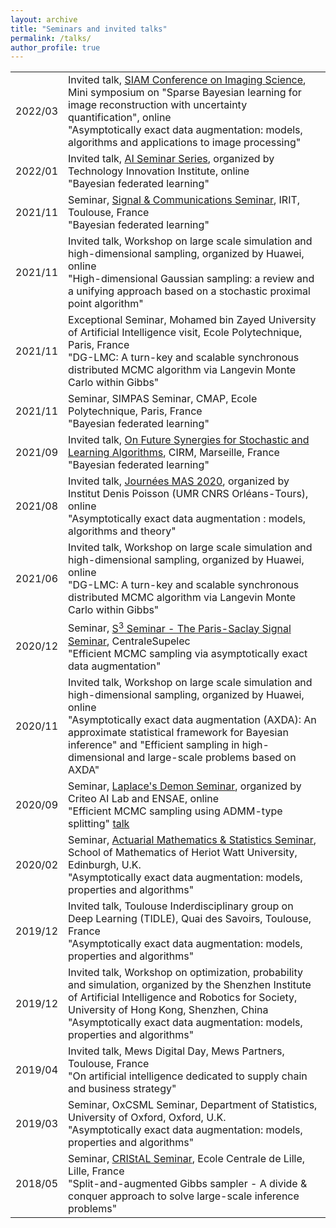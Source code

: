 ```yaml
---
layout: archive
title: "Seminars and invited talks"
permalink: /talks/
author_profile: true
---
```


<table width="100%">
    <tr>
        <td>2022/03</td>
        <td>
            Invited talk, <a href="https://www.siam.org/conferences/cm/conference/is22"> SIAM Conference on Imaging Science</a>, Mini symposium on "Sparse Bayesian learning for image reconstruction with uncertainty quantification", online<br/>
            <span>
            "Asymptotically exact data augmentation: models, algorithms and applications to image processing"
            </span>
        </td>
    </tr>
    <tr>
        <td>2022/01</td>
        <td>
            Invited talk, <a href="https://www.tii.ae/seminar/ai-seminar-series-dr-maxime-vono"> AI Seminar Series</a>, organized by Technology Innovation Institute, online<br/>
            <span>
            "Bayesian federated learning"
            </span>
        </td>
    </tr>
    <tr>
        <td>2021/11</td>
        <td>
            Seminar, <a href="http://sc.enseeiht.fr/agenda.html"> Signal & Communications Seminar</a>, IRIT, Toulouse, France<br/>
            <span>
            "Bayesian federated learning"
            </span>
        </td>
    </tr>
    <tr>
        <td>2021/11</td>
        <td>
            Invited talk, Workshop on large scale simulation and high-dimensional sampling, organized by Huawei, online<br/>
            <span>
            "High-dimensional Gaussian sampling: a review and a unifying approach based on a stochastic proximal point algorithm"
            </span>
        </td>
    </tr>
    <tr>
        <td>2021/11</td>
        <td>
            Exceptional Seminar, Mohamed bin Zayed University of Artificial Intelligence visit, Ecole Polytechnique, Paris, France<br/>
            <span>
            "DG-LMC: A turn-key and scalable synchronous distributed MCMC algorithm via Langevin Monte Carlo within Gibbs"
            </span>
        </td>
    </tr>
    <tr>
        <td>2021/11</td>
        <td>
            Seminar, SIMPAS Seminar, CMAP, Ecole Polytechnique, Paris, France<br/>
            <span>
            "Bayesian federated learning"
            </span>
        </td>
    </tr>
    <tr>
        <td>2021/09</td>
        <td>
            Invited talk, <a href="https://conferences.cirm-math.fr/2389.html"> On Future Synergies for Stochastic and Learning Algorithms</a>, CIRM, Marseille, France<br/>
            <span>
            "Bayesian federated learning"
            </span>
        </td>
    </tr>
    <tr>
        <td>2021/08</td>
        <td>
            Invited talk, <a href="https://mas2020.sciencesconf.org/"> Journées MAS 2020</a>, organized by Institut Denis Poisson (UMR CNRS Orléans-Tours), online<br/>
            <span>
            "Asymptotically exact data augmentation : models, algorithms and theory"
            </span>
        </td>
    </tr>
    <tr>
        <td>2021/06</td>
        <td>
            Invited talk, Workshop on large scale simulation and high-dimensional sampling, organized by Huawei, online<br/>
            <span>
            "DG-LMC: A turn-key and scalable synchronous distributed MCMC algorithm via Langevin Monte Carlo within Gibbs"
            </span>
        </td>
    </tr>
    <tr>
        <td>2020/12</td>
        <td>
            Seminar, <a href="https://s3-seminar.github.io/">S<sup>3</sup> Seminar - The Paris-Saclay Signal Seminar</a>, CentraleSupelec<br/>
            <span>
            "Efficient MCMC sampling via asymptotically exact data augmentation"
            </span>
        </td>
    </tr>
    <tr>
        <td>2020/11</td>
        <td>
            Invited talk, Workshop on large scale simulation and high-dimensional sampling, organized by Huawei, online<br/>
            <span>
            "Asymptotically exact data augmentation (AXDA): An approximate statistical framework for Bayesian inference" and "Efficient sampling in high-dimensional and large-scale problems based on AXDA"
            </span>
        </td>
    </tr>
	<tr>
    	<td>2020/09</td>
    	<td>
    		Seminar, <a href="https://ailab.criteo.com/laplaces-demon-bayesian-machine-learning-at-scale/">Laplace's Demon Seminar</a>, organized by Criteo AI Lab and ENSAE, online<br/>
	    	<span>
	    	"Efficient MCMC sampling using ADMM-type splitting" <a href="https://www.youtube.com/watch?v=O8LNn_5CokQ&feature=youtu.be"><i class="fas fa-fw fa-video"></i> talk</a>
	    	</span>
    	</td>
    </tr>
    <tr>
    	<td>2020/02</td>
    	<td>
    		Seminar, <a href="http://www.macs.hw.ac.uk/school_seminars/seminar_AMS.php">Actuarial Mathematics & Statistics Seminar</a>, School of Mathematics of Heriot Watt University, Edinburgh, U.K.<br/>
	    	<span>
	    	"Asymptotically exact data augmentation: models, properties and algorithms"
	    	</span>
    	</td>
    </tr>
    <tr>
    	<td>2019/12</td>
    	<td>
    		Invited talk, Toulouse Inderdisciplinary group on Deep Learning (TIDLE), Quai des Savoirs, Toulouse, France<br/>
	    	<span>
	    	"Asymptotically exact data augmentation: models, properties and algorithms"
	    	</span>
    	</td>
    </tr>
    <tr>
    	<td>2019/12</td>
    	<td>
    		Invited talk, Workshop on optimization, probability and simulation, organized by the Shenzhen Institute of Artificial Intelligence and Robotics for Society, University of Hong Kong, Shenzhen, China<br/>
	    	<span>
	    	"Asymptotically exact data augmentation: models, properties and algorithms"
	    	</span>
    	</td>
    </tr>
    <tr>
    	<td>2019/04</td>
    	<td>
    		Invited talk, Mews Digital Day, Mews Partners, Toulouse, France<br/>
	    	<span>
	    	"On artificial intelligence dedicated to supply chain and business strategy"
	    	</span>
    	</td>
    </tr>	
    <tr>
    	<td>2019/03</td>
    	<td>
    		Seminar, OxCSML Seminar, Department of Statistics, University of Oxford, Oxford, U.K.<br/>
	    	<span>
	    	"Asymptotically exact data augmentation: models, properties and algorithms"
	    	</span>
    	</td>
    </tr>
    <tr>
    	<td>2018/05</td>
    	<td>
    		Seminar, <a href="http://seminaire.univ-lille1.fr/node/308">CRIStAL Seminar</a>, Ecole Centrale de Lille, Lille, France<br/>
	    	<span>
	    	"Split-and-augmented Gibbs sampler - A divide & conquer approach to solve large-scale inference problems"
	    	</span>
    	</td>
    </tr>	
</table>
